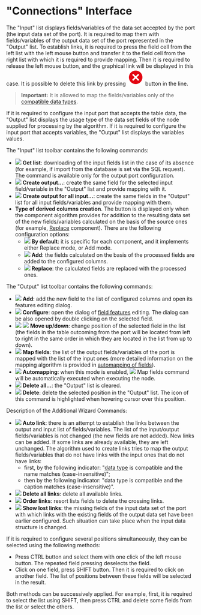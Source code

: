 # "Connections" Interface

The "Input" list displays fields/variables of the data set accepted by the port (the input data set of the port). It is required to map them with fields/variables of the output data set of the port represented in the "Output" list. To establish links, it is required to press the field cell from the left list with the left mouse button and transfer it to the field cell from the right list with which it is required to provide mapping. Then it is required to release the left mouse button, and the graphical link will be displayed in this case. It is possible to delete this link by pressing ![](../../images/icons/link-grid/remove-link_hover.svg) button in the line.

> **Important:** It is allowed to map the fields/variables only of the [compatible data types](../../data/compatibility.md).

If it is required to configure the input port that accepts the table data, the "Output" list displays the usage type of the data set fields of the node supplied for processing by the algorithm. If it is required to configure the input port that accepts variables, the "Output" list displays the variables values.

The "Input" list toolbar contains the following commands:

* ![](../../images/icons/toolbar-controls/get-column-list_default.svg) **Get list**: downloading of the input fields list in the case of its absence (for example, if import from the database is set via the SQL request). The command is available only for the output port configuration.
* ![](../../images/icons/toolbar-controls/create-out-column_default.svg) **Create output...**: create the same field for the selected input field/variable in the "Output" list and provide mapping with it.
* ![](../../images/icons/toolbar-controls/create-out-columns_default.svg) **Create output for all input...**: create the same fields in the "Output" list for all input fields/variables and provide mapping with them.
* **Type of derived columns creation**. The button is displayed only when the component algorithm provides for addition to the resulting data set of the new fields/variables calculated on the basis of the source ones (for example, [Replace](../../processors/transformation/substitution/README.md) component). There are the following configuration options:
   * ![](../../images/icons/toolbar-controls/tune_default.svg) **By default**: it is specific for each component, and it implements either Replace mode, or Add mode.
   * ![](../../images/icons/toolbar-controls/plus_default.svg) **Add**: the fields calculated on the basis of the processed fields are added to the configured columns.
   * ![](../../images/icons/toolbar-controls/edit_default.svg) **Replace**: the calculated fields are replaced with the processed ones.

The "Output" list toolbar contains the following commands:

* ![](../../images/icons/toolbar-controls/plus_default.svg) **Add**: add the new field to the list of configured columns and open its features editing dialog.
* ![](../../images/icons/toolbar-controls/edit_default.svg) **Configure**: open the dialog of [field features](../../processors/transformation/fields-parameters.md) editing. The dialog can be also opened by double clicking on the selected field.
* ![](../../images/icons/toolbar-controls/moveup_default.svg) ![](../../images/icons/toolbar-controls/movedown_default.svg) **Move up/down**: change position of the selected field in the list (the fields in the table outcoming from the port will be located from left to right in the same order in which they are located in the list from up to down).
* ![](../../images/icons/toolbar-controls/sync-columns_default.svg) **Map fields**: the list of the output fields/variables of the port is mapped with the list of the input ones (more detailed information on the mapping algorithm is provided in [automapping of fields](./field-synchronization.md)).
* ![](../../images/icons/toolbar-controls/auto-sync-columns_default.svg) **Automapping**: when this mode is enabled, ![](../../images/icons/toolbar-controls/sync-columns_default.svg) Map fields command will be automatically executed when executing the node.
* ![](../../images/icons/toolbar-controls/delete-all_default.svg) **Delete all...**: the "Output" list is cleared.
* ![](../../images/icons/toolbar-controls/delete_default.svg) **Delete**: delete the selected position in the "Output" list. The icon of this command is highlighted when hovering cursor over this position.

Description of the Additional Wizard Commands:

* ![](../../images/icons/toolbar-controls/auto-connect_default.svg) **Auto link**: there is an attempt to establish the links between the output and input list of fields/variables. The list of the input/output fields/variables is not changed (the new fields are not added). New links can be added. If some links are already available, they are left unchanged. The algorithm used to create links tries to map the output fields/variables that do not have links with the input ones that do not have links:
   * first, by the following indicator: "[data type](../../data/compatibility.md) is compatible and the name matches (case-insensitive)";
   * then by the following indicator: "data type is compatible and the caption matches (case-insensitive)".
* ![](../../images/icons/toolbar-controls/remove-all-links_default.svg) **Delete all links**: delete all available links.
* ![](../../images/icons/toolbar-controls/order-links_default.svg) **Order links**: resort lists fields to delete the crossing links.
* ![](../../images/icons/toolbar-controls/help_default.svg) **Show lost links**: the missing fields of the input data set of the port with which links with the existing fields of the output data set have been earlier configured. Such situation can take place when the input data structure is changed.

If it is required to configure several positions simultaneously, they can be selected using the following methods:

* Press CTRL button and select them with one click of the left mouse button. The repeated field pressing deselects the field.
* Click on one field, press SHIFT button. Then it is required to click on another field. The list of positions between these fields will be selected in the result.

Both methods can be successively applied. For example, first, it is required to select the list using SHIFT, then press CTRL and delete some fields from the list or select the others.
